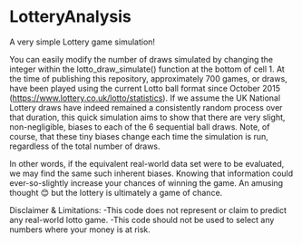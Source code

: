 # LotteryAnalysis
A very simple Lottery game simulation! 

You can easily modify the number of draws simulated by changing the integer within the lotto_draw_simulate() function at the bottom of cell 1. 
At the time of publishing this repository, approximately 700 games, or draws, have been played using the current Lotto ball format since October 2015 (https://www.lottery.co.uk/lotto/statistics). If we assume the UK National Lottery draws have indeed remained a consistently random process over that duration, this quick simulation aims to show that there are very slight, non-negligible, biases to each of the 6 sequential ball draws. Note, of course, that these tiny biases change each time the simulation is run, regardless of the total number of draws. 

In other words, if the equivalent real-world data set were to be evaluated, we may find the same such inherent biases. Knowing that information could ever-so-slightly increase your chances of winning the game. An amusing thought 😊 but the lottery is ultimately a game of chance. 

Disclaimer & Limitations: 
-This code does not represent or claim to predict any real-world lotto game.
-This code should not be used to select any numbers where your money is at risk.        

